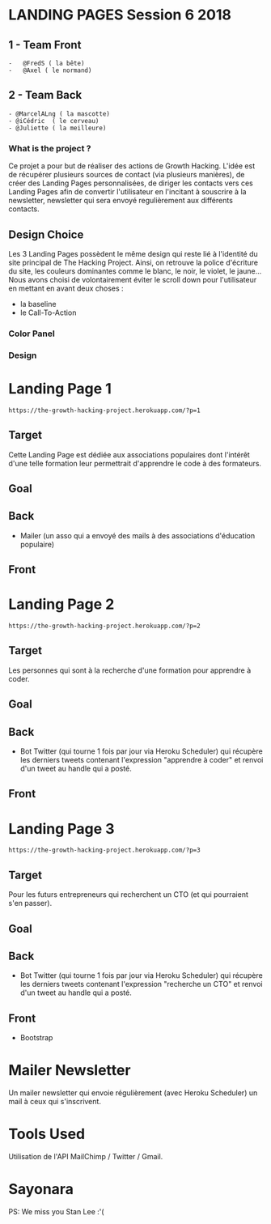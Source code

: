 # LANDING PAGES Session 6 2018

##  1 - Team Front

    -   @FredS ( la bête)
    -   @Axel ( le normand)
    
## 2 - Team Back

    - @MarcelALng ( la mascotte)
    - @iCédric  ( le cerveau)
    - @Juliette ( la meilleure)
    
### What is the project ?
    
Ce projet a pour but de réaliser des actions de Growth Hacking. L'idée est de récupérer plusieurs sources de contact (via plusieurs manières), de créer des Landing Pages personnalisées, de diriger les contacts vers ces Landing Pages afin de convertir l'utilisateur en l'incitant à souscrire à la newsletter, newsletter qui sera envoyé regulièrement aux différents contacts.

## Design Choice

Les 3 Landing Pages possèdent le même design qui reste lié à l'identité du site principal de The Hacking Project. Ainsi, on retrouve la police d'écriture du site, les couleurs dominantes comme le blanc, le noir, le violet, le jaune... Nous avons choisi de volontairement éviter le scroll down pour l'utilisateur en mettant en avant deux choses :
- la baseline
- le Call-To-Action

### Color Panel

### Design

# Landing Page 1

    https://the-growth-hacking-project.herokuapp.com/?p=1
    
## Target

Cette Landing Page est dédiée aux associations populaires dont l'intérêt d'une telle formation leur permettrait d'apprendre le code à des formateurs.

## Goal

## Back

- Mailer (un asso qui a envoyé des mails à des associations d'éducation populaire)
## Front

# Landing Page 2

    https://the-growth-hacking-project.herokuapp.com/?p=2

## Target

Les personnes qui sont à la recherche d'une formation pour apprendre à coder.

## Goal

## Back

- Bot Twitter (qui tourne 1 fois par jour via Heroku Scheduler) qui récupère les derniers tweets contenant l'expression "apprendre à coder" et renvoi d'un tweet au handle qui a posté.


## Front

# Landing Page 3

    https://the-growth-hacking-project.herokuapp.com/?p=3
    
## Target

Pour les futurs entrepreneurs qui recherchent un CTO (et qui pourraient s'en passer).

## Goal

## Back

- Bot Twitter (qui tourne 1 fois par jour via Heroku Scheduler) qui récupère les derniers tweets contenant l'expression "recherche un CTO" et renvoi d'un tweet au handle qui a posté.

## Front

- Bootstrap    

# Mailer Newsletter 

Un mailer newsletter qui envoie régulièrement (avec Heroku Scheduler) un mail à ceux qui s'inscrivent.

# Tools Used

Utilisation de l'API MailChimp / Twitter / Gmail.

# Sayonara 

PS: We miss you Stan Lee :'(
